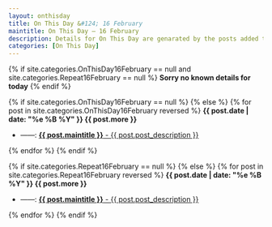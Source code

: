 ```yaml
---
layout: onthisday
title: On This Day &#124; 16 February
maintitle: On This Day — 16 February
description: Details for On This Day are genarated by the posts added to the website so the content is subject to changes/updates over time.
categories: [On This Day]
---
```


{% if site.categories.OnThisDay16February == null and site.categories.Repeat16February == null %}
<strong>Sorry no known details for today</strong>
{% endif %}

{% if site.categories.OnThisDay16February == null %}
{% else %}
{% for post in site.categories.OnThisDay16February reversed %}
<strong>{{ post.date | date: "%e %B %Y" }} {{ post.more }}</strong>
<ul>
<li> ——: <a href="{{ post.url }}"><strong>{{ post.maintitle }}</strong> - {{ post.post_description }}</a></li>
</ul>
{% endfor %}
{% endif %}

{% if site.categories.Repeat16February == null %}
{% else %}
{% for post in site.categories.Repeat16February reversed %}
<strong>{{ post.date | date: "%e %B %Y" }} {{ post.more }}</strong>
<ul>
<li> ——: <a href="{{ post.url }}"><strong>{{ post.maintitle }}</strong> - {{ post.post_description }}</a></li>
</ul>
{% endfor %}
{% endif %}
